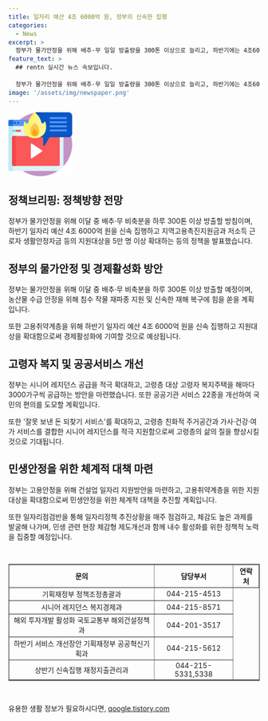 ```yaml
---
title: 일자리 예산 4조 6000억 원, 정부의 신속한 집행
categories:
  - News
excerpt: >
  정부가 물가안정을 위해 배추·무 일일 방출량을 300톤 이상으로 늘리고, 하반기에는 4조6000억원의 일자리 예산을 신속 집행하여 5만 명 이상의 지원대상을 확대한다. 또한 시니어 레지던스 공급을 확대하고, 저소득층 대상 고령자 복지주택 3000가구씩 공급한다. 잘못 보낸 돈 되찾기 서비스 지원 금액을 1억 원까지 2배로 확대하는 등 공공기관 서비스 22종을 개선할 예정이다. 최상목 부총리 겸 기재부 장관이 정부서울청사에서 경제관계장관회의를 주재하면서 이러한 방침을 밝혔다.
feature_text: >
  ## rentn 실시간 뉴스 속보입니다.

  정부가 물가안정을 위해 배추·무 일일 방출량을 300톤 이상으로 늘리고, 하반기에는 4조6000억원의 일자리 예산을 신속 집행하여 5만 명 이상의 지원대상을 확대한다. 또한 시니어 레지던스 공급을 확대하고, 저소득층 대상 고령자 복지주택 3000가구씩 공급한다. 잘못 보낸 돈 되찾기 서비스 지원 금액을 1억 원까지 2배로 확대하는 등 공공기관 서비스 22종을 개선할 예정이다. 최상목 부총리 겸 기재부 장관이 정부서울청사에서 경제관계장관회의를 주재하면서 이러한 방침을 밝혔다.
image: '/assets/img/newspaper.png'
---
```


<p><img src="/assets/img/news.png" alt="rentncar 속보" /></p>

<h2 data-ke-size="size26">정책브리핑: 정책방향 전망</h2>

<p>정부가 물가안정을 위해 이달 중 배추·무 비축분을 하루 300톤 이상 방출할 방침이며, 하반기 일자리 예산 4조 6000억 원을 신속 집행하고 지역고용촉진지원금과 저소득 근로자 생활안정자금 등의 지원대상을 5만 명 이상 확대하는 등의 정책을 발표했습니다.</p>

<h2 data-ke-size="size24">정부의 물가안정 및 경제활성화 방안</h2>

<p data-ke-size="size16">정부는 물가안정을 위해 이달 중 배추·무 비축분을 하루 300톤 이상 방출할 예정이며, 농산물 수급 안정을 위해 침수 작물 재파종 지원 및 신속한 재해 복구에 힘을 쏟을 계획입니다.</p>

<p data-ke-size="size16">또한 고용취약계층을 위해 하반기 일자리 예산 4조 6000억 원을 신속 집행하고 지원대상을 확대함으로써 경제활성화에 기여할 것으로 예상됩니다.</p>

<h2 data-ke-size="size24">고령자 복지 및 공공서비스 개선</h2>

<p data-ke-size="size16">정부는 시니어 레지던스 공급을 적극 확대하고, 고령층 대상 고령자 복지주택을 해마다 3000가구씩 공급하는 방안을 마련했습니다. 또한 공공기관 서비스 22종을 개선하여 국민의 편의를 도모할 계획입니다.</p>

<p data-ke-size="size16">또한 '잘못 보낸 돈 되찾기 서비스'를 확대하고, 고령층 친화적 주거공간과 가사·건강·여가 서비스를 결합한 시니어 레지던스를 적극 지원함으로써 고령층의 삶의 질을 향상시킬 것으로 기대됩니다.</p>

<h2 data-ke-size="size24">민생안정을 위한 체계적 대책 마련</h2>

<p data-ke-size="size16">정부는 고용안정을 위해 건설업 일자리 지원방안을 마련하고, 고용취약계층을 위한 지원대상을 확대함으로써 민생안정을 위한 체계적 대책을 추진할 계획입니다.</p>

<p data-ke-size="size16">또한 일자리점검반을 통해 일자리정책 추진상황을 매주 점검하고, 체감도 높은 과제를 발굴해 나가며, 민생 관련 현장 체감형 제도개선과 함께 내수 활성화를 위한 정책적 노력을 집중할 예정입니다.</p>

<p data-ke-size="size16">&nbsp;</p>

<table style="width: 100%;" border="1">
<tbody>
<tr>
<td style="text-align: center; height: 17px;"><b>문의</b></td>
<td style="text-align: center; height: 17px;"><b>담당부서</b></td>
<td style="text-align: center; height: 17px;"><b>연락처</b></td>
</tr>
<tr>
<td style="text-align: center; height: 17px;">기획재정부 정책조정총괄과</td>
<td style="text-align: center; height: 17px;">044-215-4513</td>
</tr>
<tr>
<td style="text-align: center; height: 17px;">시니어 레지던스 복지경제과</td>
<td style="text-align: center; height: 17px;">044-215-8571</td>
</tr>
<tr>
<td style="text-align: center; height: 17px;">해외 투자개발 활성화 국토교통부 해외건설정책과</td>
<td style="text-align: center; height: 17px;">044-201-3517</td>
</tr>
<tr>
<td style="text-align: center; height: 17px;">하반기 서비스 개선장안 기획재정부 공공혁신기획과</td>
<td style="text-align: center; height: 17px;">044-215-5612</td>
</tr>
<tr>
<td style="text-align: center; height: 17px;">상반기 신속집행 재정지출관리과</td>
<td style="text-align: center; height: 17px;">044-215-5331,5338</td>
</tr>
</tbody>
</table>

<p data-ke-size="size16">&nbsp;</p>
유용한 생활 정보가 필요하시다면, <a href="https://qoogle.tistory.com" rel="dofollow">qoogle.tistory.com</a>


